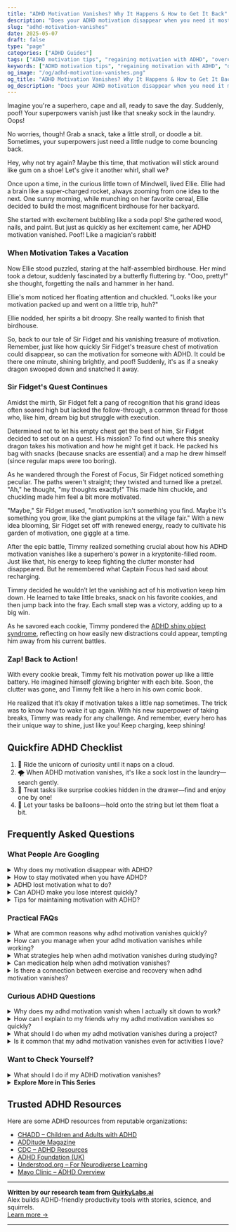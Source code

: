```yaml
---
title: "ADHD Motivation Vanishes? Why It Happens & How to Get It Back"
description: "Does your ADHD motivation disappear when you need it most? Learn why it happens and explore gentle, effective ways to restart your drive without shame or stress."
slug: "adhd-motivation-vanishes"
date: 2025-05-07
draft: false
type: "page"
categories: ["ADHD Guides"]
tags: ["ADHD motivation tips", "regaining motivation with ADHD", "overcoming ADHD distractions", "ADHD project completion", "ADHD motivational strategies", "executive dysfunction ADHD", "ADHD-friendly productivity"]
keywords: ["ADHD motivation tips", "regaining motivation with ADHD", "overcoming ADHD distractions", "ADHD project completion", "ADHD motivational strategies", "executive dysfunction ADHD", "ADHD-friendly productivity"]
og_image: "/og/adhd-motivation-vanishes.png"
og_title: "ADHD Motivation Vanishes? Why It Happens & How to Get It Back"
og_description: "Does your ADHD motivation disappear when you need it most? Learn why it happens and explore gentle, effective ways to restart your drive without shame or stress."
---
```


Imagine you're a superhero, cape and all, ready to save the day. Suddenly, poof! Your superpowers vanish just like that sneaky sock in the laundry. Oops!

No worries, though! Grab a snack, take a little stroll, or doodle a bit. Sometimes, your superpowers just need a little nudge to come bouncing back.

Hey, why not try again? Maybe this time, that motivation will stick around like gum on a shoe! Let's give it another whirl, shall we?

Once upon a time, in the curious little town of Mindwell, lived Ellie. Ellie had a brain like a super-charged rocket, always zooming from one idea to the next. One sunny morning, while munching on her favorite cereal, Ellie decided to build the most magnificent birdhouse for her backyard.

She started with excitement bubbling like a soda pop! She gathered wood, nails, and paint. But just as quickly as her excitement came, her ADHD motivation vanished. Poof! Like a magician's rabbit!

### When Motivation Takes a Vacation

Now Ellie stood puzzled, staring at the half-assembled birdhouse. Her mind took a detour, suddenly fascinated by a butterfly fluttering by. "Ooo, pretty!" she thought, forgetting the nails and hammer in her hand.

Ellie's mom noticed her floating attention and chuckled. "Looks like your motivation packed up and went on a little trip, huh?"

Ellie nodded, her spirits a bit droopy. She really wanted to finish that birdhouse.

So, back to our tale of Sir Fidget and his vanishing treasure of motivation. Remember, just like how quickly Sir Fidget's treasure chest of motivation could disappear, so can the motivation for someone with ADHD. It could be there one minute, shining brightly, and poof! Suddenly, it's as if a sneaky dragon swooped down and snatched it away.

### Sir Fidget's Quest Continues

Amidst the mirth, Sir Fidget felt a pang of recognition that his grand ideas often soared high but lacked the follow-through, a common thread for those who, like him, dream big but struggle with execution.

Determined not to let his empty chest get the best of him, Sir Fidget decided to set out on a quest. His mission? To find out where this sneaky dragon takes his motivation and how he might get it back. He packed his bag with snacks (because snacks are essential) and a map he drew himself (since regular maps were too boring).

As he wandered through the Forest of Focus, Sir Fidget noticed something peculiar. The paths weren't straight; they twisted and turned like a pretzel. "Ah," he thought, "my thoughts exactly!" This made him chuckle, and chuckling made him feel a bit more motivated.

"Maybe," Sir Fidget mused, "motivation isn't something you find. Maybe it's something you grow, like the giant pumpkins at the village fair." With a new idea blooming, Sir Fidget set off with renewed energy, ready to cultivate his garden of motivation, one giggle at a time.

After the epic battle, Timmy realized something crucial about how his ADHD motivation vanishes like a superhero's power in a kryptonite-filled room. Just like that, his energy to keep fighting the clutter monster had disappeared. But he remembered what Captain Focus had said about recharging.

Timmy decided he wouldn’t let the vanishing act of his motivation keep him down. He learned to take little breaks, snack on his favorite cookies, and then jump back into the fray. Each small step was a victory, adding up to a big win.

As he savored each cookie, Timmy pondered the [ADHD shiny object syndrome](/pages/adhd-shiny-object-syndrome/), reflecting on how easily new distractions could appear, tempting him away from his current battles.

### Zap! Back to Action!

With every cookie break, Timmy felt his motivation power up like a little battery. He imagined himself glowing brighter with each bite. Soon, the clutter was gone, and Timmy felt like a hero in his own comic book. 

He realized that it’s okay if motivation takes a little nap sometimes. The trick was to know how to wake it up again. With his new superpower of taking breaks, Timmy was ready for any challenge. And remember, every hero has their unique way to shine, just like you! Keep charging, keep shining!

## Quickfire ADHD Checklist

1. 🌈 Ride the unicorn of curiosity until it naps on a cloud.
2. 🌪️ When ADHD motivation vanishes, it's like a sock lost in the laundry—search gently.
3. 🍪 Treat tasks like surprise cookies hidden in the drawer—find and enjoy one by one!
4. 🎈 Let your tasks be balloons—hold onto the string but let them float a bit.

## Frequently Asked Questions



### What People Are Googling

<details><summary>Why does my motivation disappear with ADHD?</summary><p>Oh, it's completely understandable to feel that way! With ADHD, motivation can often feel like it's on a mysterious on-off switch due to differences in the brain's dopamine regulation and reward pathways. Essentially, your brain might not consistently recognize or prioritize tasks as rewarding, which makes sustaining motivation a bit tricky. Remember, this isn't a flaw in your character; it's just how your brain is wired! Finding strategies that align with how your brain works can really help in managing these motivational waves.</p></details>
<details><summary>How to stay motivated when you have ADHD?</summary><p>Staying motivated with ADHD can definitely be a cozy challenge, like finding the perfect spot in a soft, well-worn sofa. It helps to first break your tasks into small, manageable chunks so each step feels doable, not daunting. Celebrate the little victories along the way — each small success is a delightful sip of your favorite warm beverage! Also, keep in mind that switching up tasks can keep your brain happily engaged, just like flipping through your favorite magazine to see what catches your eye next.</p></details>
<details><summary>ADHD lost motivation what to do?</summary><p>It's completely normal to feel a dip in motivation when you're managing ADHD. When this happens, try breaking your tasks into smaller, manageable steps, and give yourself plenty of positive reinforcement for each step completed. It can also be helpful to switch up your environment a bit, like working in a new spot or adding some background music that you enjoy. Remember, it's okay to have days where you're not as productive—be kind to yourself and take things one step at a time.</p></details>
<details><summary>Can ADHD make you lose interest quickly?</summary><p>Absolutely, feeling like your interest in things fizzles out quickly is a common experience for many with ADHD. This often happens because the brain with ADHD is wired to seek out novel and stimulating activities. When the initial excitement of something new wears off, maintaining interest can be a bit tricky. But remember, it's perfectly okay to have a shifting focus – with some strategies, like breaking tasks into smaller, manageable parts, you can keep the spark alive in activities you need or want to pursue!</p></details>
<details><summary>Tips for maintaining motivation with ADHD?</summary><p>Absolutely, keeping up motivation when you have ADHD can be a bit tricky, but definitely manageable with some thoughtful strategies! Start by breaking tasks into smaller, more manageable steps, which can make them feel less overwhelming and more achievable. It's also helpful to incorporate frequent breaks to help maintain focus and energy—perhaps using techniques like the Pomodoro Technique. Lastly, don’t forget to celebrate your accomplishments, no matter how small; this can really boost your motivation and remind you of your progress!</p></details>



### Practical FAQs

<details><summary>What are common reasons why adhd motivation vanishes quickly?</summary><p>Ah, that sudden vanishing of motivation with ADHD can feel quite puzzling, can’t it? It often happens because of how the ADHD brain juggles interest and stimulation. Basically, if something isn’t immediately rewarding or stimulating, the brain might struggle to stay engaged. This is also intertwined with the challenges of regulating emotions and energy levels. Just remember, it’s not a flaw in your character; it’s just how the wiring works a bit differently in the ADHD brain.</p></details>
<details><summary>How can you manage when your adhd motivation vanishes while working?</summary><p>When your ADHD motivation dips during work, it can feel like you're stuck in a fog, but there's hope! First, consider switching to a different, perhaps lighter, task for a while. This can help refresh your brain. Also, setting a timer for short, manageable work bursts (like 10-20 minutes) can make your tasks feel less daunting and more achievable. Remember, it's perfectly okay to take these small steps—progress is progress, no matter the pace.</p></details>
<details><summary>What strategies help when adhd motivation vanishes during studying?</summary><p>When motivation dips during study sessions, which is a common challenge with ADHD, it can really help to switch up your environment a bit. Maybe add a cozy blanket, some gentle lighting, or switch to a different room to refresh your senses and give you a little boost. Also, breaking your study time into smaller, more manageable chunks with clear, achievable goals can make the task feel less daunting. And don't forget to reward yourself after completing each segment! A little treat or a five-minute dance break can do wonders in keeping your spirits and motivation up.</p></details>
<details><summary>Can medication help when adhd motivation vanishes?</summary><p>Absolutely, medication can be a useful tool when you're finding it hard to muster motivation due to ADHD. It works by helping to balance the neurotransmitters in your brain, which can improve focus, attention, and impulsivity — all of which might be hindering your motivation. However, it's also important to pair medication with other strategies like structured routines, supportive therapy, or coaching, to enhance its effectiveness. Remember, it's perfectly okay to seek help and explore options that can make your day-to-day life a little easier and more fulfilling.</p></details>
<details><summary>Is there a connection between exercise and recovery when adhd motivation vanishes?</summary><p>Absolutely, there's a lovely connection between exercise and regaining motivation when ADHD makes it vanish temporarily. Physical activity can be a warm hug for your brain, releasing those delightful endorphins that boost mood and improve focus. When motivation seems to slip through your fingers, a gentle walk, a bit of yoga, or any movement you enjoy can help coax it back. Think of exercise as a comforting cup of tea for your mind, soothing and rejuvenating, ready to help you get back on track.</p></details>



### Curious ADHD Questions

<details><summary>Why does my adhd motivation vanish when I actually sit down to work?</summary><p>Oh, what you're experiencing is actually quite common and completely understandable! With ADHD, the brain often seeks out novelty and stimulation, which can make starting new tasks exciting but maintaining focus on them challenging once that initial spark fades. When you sit down to work, the reality of the task may not meet the brain's craving for engagement, causing your motivation to dip. A helpful tip might be to break your work into smaller, more manageable chunks, adding little rewards after completing each one to keep your brain cheerfully engaged!</p></details>
<details><summary>How can I explain to my friends why my adhd motivation vanishes so quickly?</summary><p>Absolutely, explaining the ebb and flow of ADHD motivation can be a bit like describing why a cat suddenly decides to leave a cozy lap—it can seem mysterious but is very natural! You might tell your friends that your ADHD brain is wired in a way that requires high interest or urgency to kickstart motivation. When that initial spark fades or when something becomes routine, your brain might not send out the strong motivational signals it did at the beginning. It’s like having an internal motor that runs on novelty and excitement, and when those fuel sources dip, so does your motivation. This imagery can help them visualize what’s happening and foster more understanding.</p></details>
<details><summary>What should I do when my adhd motivation vanishes during a project?</summary><p>Ah, that's a familiar spot, isn't it? When your motivation dips in the middle of a project, it can feel a bit like a balloon losing air, slow and frustrating. One helpful tip is to break down the project into smaller, more manageable tasks. This can make the work seem less daunting and help reignite that spark of motivation. Also, consider switching up your environment or adding a fun element to your task, like listening to your favorite music. Sometimes, a little change can make a big difference in keeping your energy up!</p></details>
<details><summary>Is it common that my adhd motivation vanishes even for activities I love?</summary><p>Absolutely, it's quite common for folks with ADHD to experience fluctuating motivation levels, even for activities they adore! ADHD can affect your ability to consistently regulate interest and motivation due to the way it influences brain chemistry, particularly concerning dopamine regulation. Remember, it’s not a reflection of your passion or commitment but rather a part of how your brain operates. Embrace the ebb and flow of your motivation with kindness and remember to celebrate the moments when your engagement clicks back in!</p></details>



### Want to Check Yourself?

<details><summary>What should I do if my ADHD motivation vanishes?</summary><p>It’s completely okay to feel like your motivation has slipped away; this is a common experience for many with ADHD. When this happens, try breaking tasks into smaller, manageable parts and give yourself permission to tackle them one at a time. Setting up a cozy, inviting workspace and using a timer for short bursts of focus can also help reignite your motivation. Remember, every little bit of progress is a victory, so be gentle with yourself and celebrate the small wins along the way!</p></details>

<script type="application/ld+json">
{
  "@context": "https://schema.org",
  "@type": "FAQPage",
  "mainEntity": [
    {
      "@type": "Question",
      "name": "Why does my motivation disappear with ADHD?",
      "acceptedAnswer": {
        "@type": "Answer",
        "text": "Oh, it's completely understandable to feel that way! With ADHD, motivation can often feel like it's on a mysterious on-off switch due to differences in the brain's dopamine regulation and reward pathways. Essentially, your brain might not consistently recognize or prioritize tasks as rewarding, which makes sustaining motivation a bit tricky. Remember, this isn't a flaw in your character; it's just how your brain is wired! Finding strategies that align with how your brain works can really help in managing these motivational waves."
      }
    },
    {
      "@type": "Question",
      "name": "How to stay motivated when you have ADHD?",
      "acceptedAnswer": {
        "@type": "Answer",
        "text": "Staying motivated with ADHD can definitely be a cozy challenge, like finding the perfect spot in a soft, well-worn sofa. It helps to first break your tasks into small, manageable chunks so each step feels doable, not daunting. Celebrate the little victories along the way \u2014 each small success is a delightful sip of your favorite warm beverage! Also, keep in mind that switching up tasks can keep your brain happily engaged, just like flipping through your favorite magazine to see what catches your eye next."
      }
    },
    {
      "@type": "Question",
      "name": "ADHD lost motivation what to do?",
      "acceptedAnswer": {
        "@type": "Answer",
        "text": "It's completely normal to feel a dip in motivation when you're managing ADHD. When this happens, try breaking your tasks into smaller, manageable steps, and give yourself plenty of positive reinforcement for each step completed. It can also be helpful to switch up your environment a bit, like working in a new spot or adding some background music that you enjoy. Remember, it's okay to have days where you're not as productive\u2014be kind to yourself and take things one step at a time."
      }
    },
    {
      "@type": "Question",
      "name": "Can ADHD make you lose interest quickly?",
      "acceptedAnswer": {
        "@type": "Answer",
        "text": "Absolutely, feeling like your interest in things fizzles out quickly is a common experience for many with ADHD. This often happens because the brain with ADHD is wired to seek out novel and stimulating activities. When the initial excitement of something new wears off, maintaining interest can be a bit tricky. But remember, it's perfectly okay to have a shifting focus \u2013 with some strategies, like breaking tasks into smaller, manageable parts, you can keep the spark alive in activities you need or want to pursue!"
      }
    },
    {
      "@type": "Question",
      "name": "Tips for maintaining motivation with ADHD?",
      "acceptedAnswer": {
        "@type": "Answer",
        "text": "Absolutely, keeping up motivation when you have ADHD can be a bit tricky, but definitely manageable with some thoughtful strategies! Start by breaking tasks into smaller, more manageable steps, which can make them feel less overwhelming and more achievable. It's also helpful to incorporate frequent breaks to help maintain focus and energy\u2014perhaps using techniques like the Pomodoro Technique. Lastly, don\u2019t forget to celebrate your accomplishments, no matter how small; this can really boost your motivation and remind you of your progress!"
      }
    }
  ]
}
</script>
<script type="application/ld+json">
{
  "@context": "https://schema.org",
  "@type": "Article",
  "author": {
    "@type": "Person",
    "name": "QuirkyLabs",
    "url": "https://quirkylabs.ai/about"
  },
  "headline": "\"Unlock Secrets When ADHD Motivation Vanishes!\"",
  "mainEntityOfPage": "https://blog.quirkylabs.ai/pages/adhd-motivation-vanishes/",
  "datePublished": "2025-05-07"
}
</script>
<script type="application/ld+json">
{
  "@context": "https://schema.org",
  "@type": "BreadcrumbList",
  "itemListElement": [
    {
      "@type": "ListItem",
      "position": 1,
      "name": "Home",
      "item": "https://quirkylabs.ai/"
    },
    {
      "@type": "ListItem",
      "position": 2,
      "name": "Blog",
      "item": "https://blog.quirkylabs.ai/"
    },
    {
      "@type": "ListItem",
      "position": 3,
      "name": "\"Unlock Secrets When ADHD Motivation Vanishes!\"",
      "item": "https://blog.quirkylabs.ai/pages/adhd-motivation-vanishes/"
    }
  ]
}
</script>

<details>
<summary><strong>Explore More in This Series</strong></summary>

- [Adhd Scared Of Commitment](/pages/adhd-scared-of-commitment/)
- [Adhd Brilliant But Blocked](/pages/adhd-brilliant-but-blocked/)
- [Adhd Shiny Object Syndrome](/pages/adhd-shiny-object-syndrome/)
- [Adhd Big Dreams No Follow Through](/pages/adhd-big-dreams-no-follow-through/)
- [Adhd Finishing Nothing](/pages/adhd-finishing-nothing/)
- [Adhd Starting Everything](/pages/adhd-starting-everything/)
- [Adhd Unfinished Projects](/pages/adhd-unfinished-projects/)
- [Adhd Fear Of Failure](/pages/adhd-fear-of-failure/)
</details>



## Trusted ADHD Resources

Here are some ADHD resources from reputable organizations:

- [CHADD – Children and Adults with ADHD](https://chadd.org)
- [ADDitude Magazine](https://www.additudemag.com)
- [CDC – ADHD Resources](https://www.cdc.gov/ncbddd/adhd)
- [ADHD Foundation (UK)](https://www.adhdfoundation.org.uk)
- [Understood.org – For Neurodiverse Learning](https://www.understood.org)
- [Mayo Clinic – ADHD Overview](https://www.mayoclinic.org/diseases-conditions/adhd)


---

**Written by our research team from [QuirkyLabs.ai](https://quirkylabs.ai)**  
Alex builds ADHD-friendly productivity tools with stories, science, and squirrels.  
[Learn more →](https://quirkylabs.ai)

---
